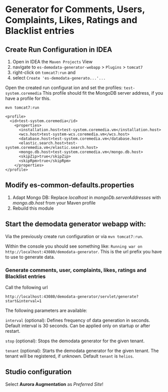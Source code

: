 # Generator for Comments, Users, Complaints, Likes, Ratings and Blacklist entries

## Create Run Configuration in IDEA

1. Open in IDEA the `Maven Projects` View
2. navigate to `es-demodata-generator-webapp` > `Plugins` > `tomcat7`
3. right-click on `tomcat7:run` and
4. select `Create 'es-demodata-generato...'...`

Open the created run configurat ion and set the profiles: `test-system.coremedia`
This profile should fit the MongoDB server address, if you have a profile for this.

```
mvn tomcat7:run
```

```
<profile>
  <id>test-system.coremedia</id>
    <properties>
      <installation.host>test-system.coremedia.vm</installation.host>
      <wcs.host>test-system-wcs.coremedia.vm</wcs.host>
      <database.host>test-system.coremedia.vm</database.host>
      <elastic.search.host>test-system.coremedia.vm</elastic.search.host>
      <mongo.db.host>test-system.coremedia.vm</mongo.db.host>             
      <skipZip>true</skipZip>
      <skipRpm>true</skipRpm>
    </properties>
</profile>
```

## Modify es-common-defaults.properties

1. Adapt Mongo DB: Replace *localhost* in *mongoDb.serverAddresses* with *mongo.db.host* from your Maven profile
2. Rebuild this module

## Start the demodata generator webapp with:

Via the previously create run configuration or via `mvn tomcat7:run`.

Within the console you should see something like: `Running war on http://localhost:43080/demodata-generator`.
This is the url prefix you have to use to generate data.

### Generate comments, user, complaints, likes, ratings and Blacklist entries

Call the following url

```
http://localhost:43080/demodata-generator/servlet/generate?start&interval=1
```

The following parameters are available:

`interval` (optional): Defines frequency of data generation in seconds. Default interval is 30 seconds. Can be applied
only on startup or after restart.

`stop` (optional): Stops the demodata generator for the given tenant.

`tenant` (optional): Starts the demodata generator for the given tenant. 
The tenant will be registered, if unknown. Default `tenant` is `helios`.

## Studio configuration

Select **Aurora Augmentation** as _Preferred Site_!

